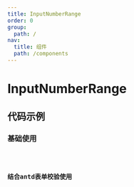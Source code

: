 ```yaml
---
title: InputNumberRange
order: 0
group:
  path: /
nav:
  title: 组件
  path: /components
---
```


# InputNumberRange

## 代码示例

### 基础使用

<code src="./demos/basic.tsx"   iframe="150px" title="基础使用" />

### 结合antd表单校验使用

<code src="./demos/form.tsx"   iframe="150px" title="结合antd表单校验使用" />

<API></API>
<!-- More skills for writing demo: https://d.umijs.org/guide/demo-principle -->
